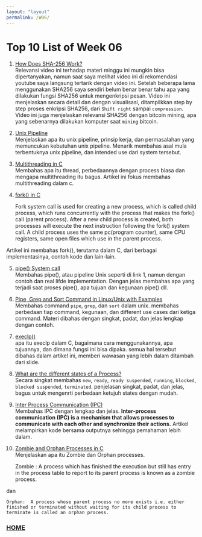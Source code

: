 ```yaml
---
layout: "layout"
permalink: /W06/
---
```


# Top 10 List of Week 06

1. [How Does SHA-256 Work?](https://www.youtube.com/watch?v=f9EbD6iY9zI)<br>
Relevansi video ini terhadap materi minggu ini mungkin bisa dipertanyakan, namun saat saya melihat video ini di rekomendasi youtube saya langsung tertarik dengan video ini. Setelah beberapa lama menggunakan SHA256 saya sendiri belum benar benar tahu apa yang dilakukan fungsi SHA256 untuk mengenkripsi pesan. Video ini menjelaskan secara detail dan dengan visualisasi, ditampilkkan step by step proses enkripsi SHA256, dari ```Shift right``` sampai ```compression```. Video ini juga menjelaskan relevansi SHA256 dengan bitcoin mining, apa yang sebenarnya dilakukan komputer saat ```mining``` bitcoin.

2. [Unix Pipeline](https://www.youtube.com/watch?v=bKzonnwoR2I)<br>
Menjelaskan apa itu unix pipeline, prinsip kerja, dan permasalahan yang memuncukan kebutuhan unix pipeline. Menarik membahas asal mula terbentuknya unix pipeline, dan intended use dari system tersebut.

3. [Multithreading in C](https://www.geeksforgeeks.org/multithreading-c-2/)<br>
Membahas apa itu thread, perbedaannya dengan process biasa dan mengapa multithreading itu bagus. Artikel ini fokus membahas multithreading dalam c.

4. [fork() in C](https://www.geeksforgeeks.org/fork-system-call/)<br>

    Fork system call is used for creating a new process, which is called child process, which runs concurrently with the process that makes the fork() call (parent process). After a new child process is created, both processes will execute the next instruction following the fork() system call. A child process uses the same pc(program counter), same CPU registers, same open files which use in the parent process.
    
Artikel ini membahas fork(), terutama dalam C, dari berbagai implementasinya, contoh kode dan lain-lain.

5. [pipe() System call](https://www.geeksforgeeks.org/pipe-system-call/)<br>
Membahas pipe(), atau pipeline Unix seperti di link 1, namun dengan contoh dan real lifde implementation. Dengan jelas membahas apa yang terjadi saat proses pipe(), apa tujuan dan kegunaan pipe() dll.

6. [Pipe, Grep and Sort Command in Linux/Unix with Examples](https://www.guru99.com/linux-pipe-grep.html)<br>
Membahas command ```pipe```, ```grep```, dan ```sort``` dalam unix. membahas perbedaan tiap command, kegunaan, dan different use cases dari ketiga command. Materi dibahas dengan singkat, padat, dan jelas lengkap dengan contoh.

7. [execlp()](https://www.qnx.com/developers/docs/6.5.0SP1.update/com.qnx.doc.neutrino_lib_ref/e/execlp.html)<br>
apa itu execlp dalam C, bagaimana cara menggunakannya, apa tujuannya, dan dimana fungsi ini bisa dipaka. semua hal tersebut dibahas dalam artikel ini, memberi wawasan yang lebih dalam ditambah dari slide.

8. [What are the different states of a Process?](https://www.google.com/search?q=process+states&safe=strict&sxsrf=ALeKk02B8dDdih95xMj7F_-nWbYjQ2t8pQ%3A1619332839656&source=hp&ei=5w6FYKrFJZP8rQGPk4qwBg&iflsig=AINFCbYAAAAAYIUc9zIQYpPsqtKKqM9LpBk_OQ6phApp&oq=process+states&gs_lcp=Cgdnd3Mtd2l6EAMyAggAMgIIADIHCAAQhwIQFDICCAAyAggAMgcIABCHAhAUMgIIADICCAAyAggAMgIIADoECCMQJzoECAAQQzoFCAAQsQM6CAgAELEDEIMBOgQILhAnOgUIABCRAjoLCC4QsQMQxwEQowI6BAgAEApQyQVYtBtgwhxoAHAAeACAAUeIAbsGkgECMTSYAQCgAQGqAQdnd3Mtd2l6&sclient=gws-wiz&ved=0ahUKEwjq1Lb15JjwAhUTfisKHY-JAmYQ4dUDCAc&uact=5)<br>
Secara singkat membahas ```new```, ```ready```, ```ready suspended```, ```running```, ```blocked```, ```blocked suspended```, ```terminated```. penjelasan singkat, padat, dan jelas, bagus untuk mengenrti perbedaan ketujuh states dengan mudah.

9. [Inter Process Communication (IPC)](https://www.geeksforgeeks.org/inter-process-communication-ipc/#:~:text=Inter%2Dprocess%20communication%20(IPC),Message%20passing)<br>
Membahas IPC dengan lengkap dan jelas. __Inter-process communication (IPC) is a mechanism that allows processes to communicate with each other and synchronize their actions.__ Artikel melampirkan kode bersama outputnya sehingga pemahaman lebih dalam.

10. [Zombie and Orphan Processes in C](https://www.geeksforgeeks.org/zombie-and-orphan-processes-in-c/)<br>
Menjelaskan apa itu Zombie dan Orphan processes.

    Zombie : A process which has finished the execution but still has entry in the process table to report to its parent process is known as a zombie process.

dan

    Orphan:  A process whose parent process no more exists i.e. either finished or terminated without waiting for its child process to terminate is called an orphan process.

### [HOME](https://theophilus-lukas.github.io/os211)